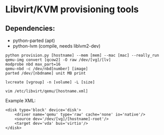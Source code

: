 # Libvirt/KVM provisioning tools

## Dependencies:
  * python-parted (apt)
  * python-lvm (compile, needs liblvm2-dev)

```
python provision.py [hostname] --mem [mem] --mac [mac] --really_run
qemu-img convert [qcow2] -O raw /dev/[vg]/[lv]
modprobe nbd max_part=16
qemu-nbd -c /dev/nbd[number] [image]
parted /dev/[nbdname] unit MB print

lvcreate [vgroup] -n [volume] -L [size]

vim /etc/libvirt/qemu/[hostname.xml]
```

Example XML:
```
<disk type='block' device='disk'>
	<driver name='qemu' type='raw' cache='none' io='native'/>
	<source dev='/dev/[vg]/[hostname]-root'/>
	<target dev='vda' bus='virtio'/>
</disk>
```
